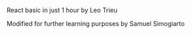 React basic in just 1 hour
by Leo Trieu

Modified for further learning purposes by Samuel Simogiarto

